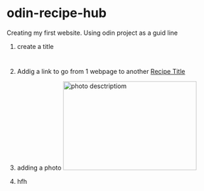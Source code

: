 # odin-recipe-hub
Creating my first website. Using odin project as a guid line

1) create a title
   <h1><h1>

2) Addig a link to go from 1 webpage to another
   <a href="recipes/recipename.html">Recipe Title</a>

3) adding a photo
   <img src="picture-link"  alt="photo desctriptiom" width="300" height="200" >

4) hfh